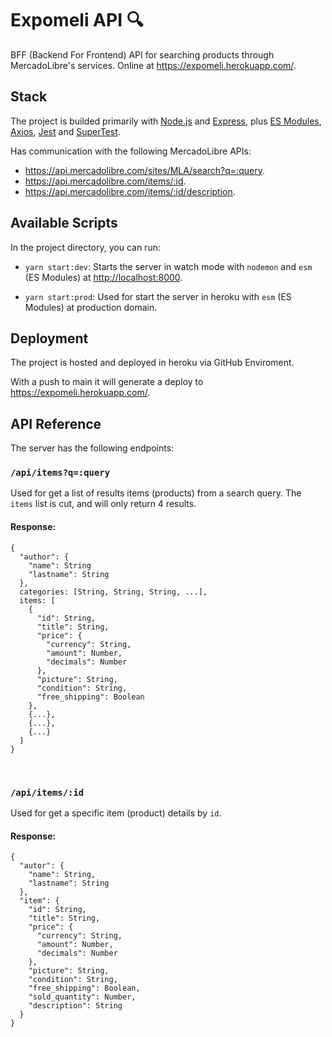 # Expomeli API 🔍

BFF (Backend For Frontend) API for searching products through MercadoLibre's services.
Online at https://expomeli.herokuapp.com/.

## Stack

The project is builded primarily with [Node.js](https://nodejs.org/) and [Express](https://expressjs.com/), plus [ES Modules](https://github.com/standard-things/esm#readme), [Axios](https://github.com/axios/axios), [Jest](https://jestjs.io/) and [SuperTest](https://github.com/visionmedia/supertest).

Has communication with the following MercadoLibre APIs:

- https://api.mercadolibre.com/sites/MLA/search?q=:query.
- https://api.mercadolibre.com/items/:id.
- https://api.mercadolibre.com/items/:id/description.

## Available Scripts

In the project directory, you can run:

- `yarn start:dev`: Starts the server in watch mode with `nodemon` and `esm` (ES Modules) at [http://localhost:8000](http://localhost:8000).

- `yarn start:prod`: Used for start the server in heroku with `esm` (ES Modules) at production domain.

## Deployment

The project is hosted and deployed in heroku via GitHub Enviroment.

With a push to main it will generate a deploy to https://expomeli.herokuapp.com/.

## API Reference

The server has the following endpoints:

### `/api/items?q=:query`

Used for get a list of results items (products) from a search query. The `items` list is cut, and will only return 4 results.

#### Response:

```
{
  "author": {
    "name": String
    "lastname": String
  },
  categories: [String, String, String, ...],
  items: [
    {
      "id": String,
      "title": String,
      "price": {
        "currency": String,
        "amount": Number,
        "decimals": Number
      },
      "picture": String,
      "condition": String,
      "free_shipping": Boolean
    },
    {...},
    {...},
    {...}
  ]
}
```

<br />

### `/api/items/:id`

Used for get a specific item (product) details by `id`.

#### Response:

```
{
  "autor": {
    "name": String,
    "lastname": String
  },
  "item": {
    "id": String,
    "title": String,
    "price": {
      "currency": String,
      "amount": Number,
      "decimals": Number
    },
    "picture": String,
    "condition": String,
    "free_shipping": Boolean,
    "sold_quantity": Number,
    "description": String
  }
}
```
